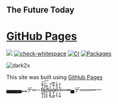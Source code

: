 ## The Future Today ##
# [GitHub Pages](https://pages.github.com/)

[![](https://jitpack.io/v/termux/termux-app.svg)](https://jitpack.io/#termux/termux-app)
[![check-whitespace](https://github.com/git/git/actions/workflows/check-whitespace.yml/badge.svg)](https://github.com/git/git/actions/workflows/check-whitespace.yml)
[![CI](https://github.com/fast4x/RiMusic/actions/workflows/android.yml/badge.svg)](https://github.com/fast4x/RiMusic/actions/workflows/android.yml)
[![Packages](https://github.com/termux/termux-packages/actions/workflows/packages.yml/badge.svg)](https://github.com/termux/termux-packages/actions/workflows/packages.yml)

![dark2x](https://github.com/rizwan-r-r/rizwan-r-r/assets/132520847/f9b65dcc-03b5-4efd-b02a-5647d7633b8b)


This site was built using [GitHub Pages](https://pages.github.com/)

▄▄▄▄︻デ═--R̵͖͖͎͔̮̉̅͌̋́i̷̢͓͙͉̙̾͂̓̉͠z̷̨̛͔̞͓͈̀͆̐̀w̵͍̪̗̳̓̍̍͜͝͠à̶̧̢̫͚̫̿̆́̇ņ̷͉̖̲̖̅̔͌̀̍ ̵̦̱͎͖̥͊̀̓͊͘══━▄デ═══━一
